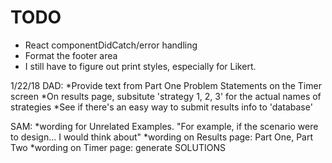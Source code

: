 TODO
====================

* React componentDidCatch/error handling
* Format the footer area
* I still have to figure out print styles, especially for Likert.

1/22/18
DAD:
*Provide text from Part One Problem Statements on the Timer screen
*On results page, subsitute 'strategy 1, 2, 3' for the actual names of strategies
*See if there's an easy way to submit results info to 'database'

SAM:
*wording for Unrelated Examples. "For example, if the scenario were to design... I would think about"
*wording on Results page: Part One, Part Two
*wording on Timer page: generate SOLUTIONS
